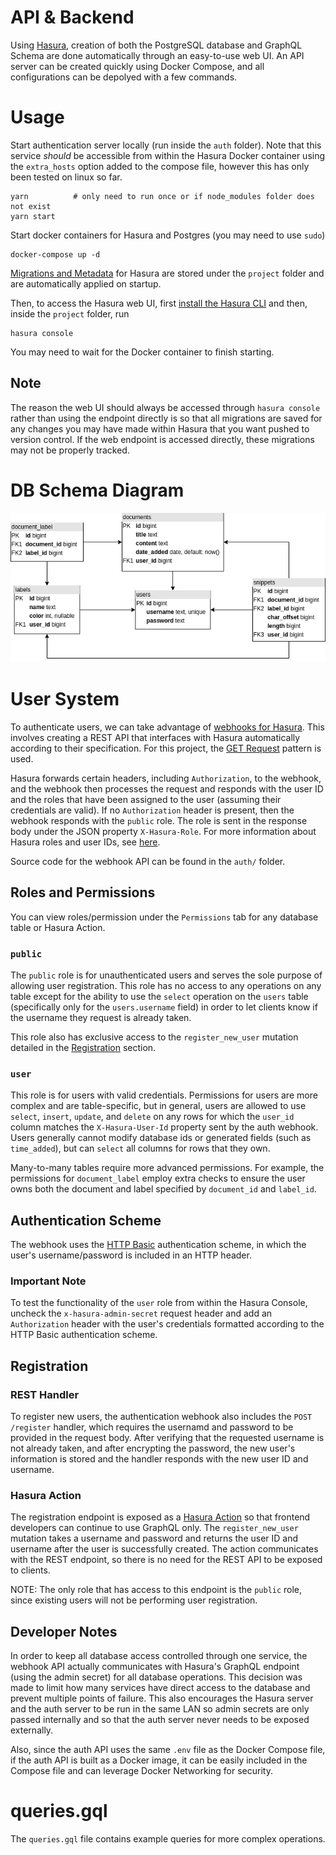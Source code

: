 # API & Backend

Using [Hasura](https://hasura.io/docs/latest/index/), creation of both the PostgreSQL database and GraphQL Schema are done automatically through an easy-to-use web UI. An API server can be created quickly using Docker Compose, and all configurations can be depolyed with a few commands.

# Usage

Start authentication server locally (run inside the `auth` folder). Note that this service *should* be accessible from within the Hasura Docker container using the `extra_hosts` option added to the compose file, however this has only been tested on linux so far.

```
yarn          # only need to run once or if node_modules folder does not exist
yarn start
```

Start docker containers for Hasura and Postgres (you may need to use `sudo`)

```
docker-compose up -d
```

[Migrations and Metadata](https://hasura.io/docs/latest/migrations-metadata-seeds/index/) for Hasura are stored under the `project` folder and are automatically applied on startup.

Then, to access the Hasura web UI, first [install the Hasura CLI](https://hasura.io/docs/latest/hasura-cli/install-hasura-cli/) and then, inside the `project` folder, run

```
hasura console
```

You may need to wait for the Docker container to finish starting.

## Note

The reason the web UI should always be accessed through `hasura console` rather than using the endpoint directly is so that all migrations are saved for any changes you may have made within Hasura that you want pushed to version control. If the web endpoint is accessed directly, these migrations may not be properly tracked.

# DB Schema Diagram

![diagram](docs/diagram.png)

# User System

To authenticate users, we can take advantage of [webhooks for Hasura](https://hasura.io/docs/latest/auth/authentication/webhook/). This involves creating a REST API that interfaces with Hasura automatically according to their specification. For this project, the [GET Request](https://hasura.io/docs/latest/auth/authentication/webhook/#get-request) pattern is used.

Hasura forwards certain headers, including `Authorization`, to the webhook, and the webhook then processes the request and responds with the user ID and the roles that have been assigned to the user (assuming their credentials are valid). If no `Authorization` header is present, then the webhook responds with the `public` role. The role is sent in the response body under the JSON property `X-Hasura-Role`. For more information about Hasura roles and user IDs, see [here](https://hasura.io/docs/latest/auth/authorization/roles-variables/).

Source code for the webhook API can be found in the `auth/` folder.

## Roles and Permissions

You can view roles/permission under the `Permissions` tab for any database table or Hasura Action.

### `public`

The `public` role is for unauthenticated users and serves the sole purpose of allowing user registration. This role has no access to any operations on any table except for the ability to use the `select` operation on the `users` table (specifically only for the `users.username` field) in order to let clients know if the username they request is already taken.

This role also has exclusive access to the `register_new_user` mutation detailed in the [Registration](#registration) section.

### `user`

This role is for users with valid credentials. Permissions for users are more complex and are table-specific, but in general, users are allowed to use `select`, `insert`, `update`, and `delete` on any rows for which the `user_id` column matches the `X-Hasura-User-Id` property sent by the auth webhook. Users generally cannot modify database ids or generated fields (such as `time_added`), but can `select` all columns for rows that they own.

Many-to-many tables require more advanced permissions. For example, the permissions for `document_label` employ extra checks to ensure the user owns both the document and label specified by `document_id` and `label_id`.

## Authentication Scheme

The webhook uses the [HTTP Basic](https://en.wikipedia.org/wiki/Basic_access_authentication#Client_side) authentication scheme, in which the user's username/password is included in an HTTP header.

### Important Note

To test the functionality of the `user` role from within the Hasura Console, uncheck the `x-hasura-admin-secret` request header and add an `Authorization` header with the user's credentials formatted according to the HTTP Basic authentication scheme.

## Registration

### REST Handler

To register new users, the authentication webhook also includes the `POST /register` handler, which requires the usernamd and password to be provided in the request body. After verifying that the requested username is not already taken, and after encrypting the password, the new user's information is stored and the handler responds with the new user ID and username.

### Hasura Action

The registration endpoint is exposed as a [Hasura Action](https://hasura.io/docs/latest/actions/index/) so that frontend developers can continue to use GraphQL only. The `register_new_user` mutation takes a username and password and returns the user ID and username after the user is successfully created. The action communicates with the REST endpoint, so there is no need for the REST API to be exposed to clients.

NOTE: The only role that has access to this endpoint is the `public` role, since existing users will not be performing user registration.

## Developer Notes

In order to keep all database access controlled through one service, the webhook API actually communicates with Hasura's GraphQL endpoint (using the admin secret) for all database operations. This decision was made to limit how many services have direct access to the database and prevent multiple points of failure. This also encourages the Hasura server and the auth server to be run in the same LAN so admin secrets are only passed internally and so that the auth server never needs to be exposed externally.

Also, since the auth API uses the same `.env` file as the Docker Compose file, if the auth API is built as a Docker image, it can be easily included in the Compose file and can leverage Docker Networking for security.

# queries.gql

The `queries.gql` file contains example queries for more complex operations.
